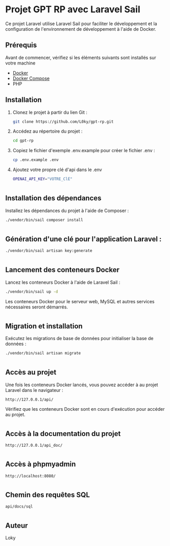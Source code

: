 # Projet GPT RP avec Laravel Sail

Ce projet Laravel utilise Laravel Sail pour faciliter le développement et la configuration de l'environnement de développement à l'aide de Docker.

## Prérequis

Avant de commencer, vérifiez si les éléments suivants sont installés sur votre machine

-   [Docker](https://www.docker.com/)
-   [Docker Compose](https://docs.docker.com/compose/)
-   PHP

## Installation

1.  Clonez le projet à partir du lien Git :

    ```bash
    git clone https://github.com/L0ky/gpt-rp.git
    ```

2.  Accédez au répertoire du projet :

    ```bash
    cd gpt-rp
    ```

3.  Copiez le fichier d'exemple .env.example pour créer le fichier .env :

    ```bash
    cp .env.example .env
    ```

4.  Ajoutez votre propre clé d'api dans le .env

    ```bash
    OPENAI_API_KEY="VOTRE_ClÉ"
    ```

#

## Installation des dépendances

Installez les dépendances du projet à l'aide de Composer :

```bash
./vendor/bin/sail composer install
```

#

## Génération d'une clé pour l'application Laravel :

```bash
./vendor/bin/sail artisan key:generate
```

#

## Lancement des conteneurs Docker

Lancez les conteneurs Docker à l'aide de Laravel Sail :

```bash
./vendor/bin/sail up -d
```

Les conteneurs Docker pour le serveur web, MySQL et autres services nécessaires seront démarrés.

#

## Migration et installation

Exécutez les migrations de base de données pour initialiser la base de données :

```bash
./vendor/bin/sail artisan migrate
```

#

## Accès au projet

Une fois les conteneurs Docker lancés, vous pouvez accéder à au projet Laravel dans le navigateur :

```arduino
http://127.0.0.1/api/
```

Vérifiez que les conteneurs Docker sont en cours d'exécution pour accéder au projet.

#

## Accès à la documentation du projet

```arduino
http://127.0.0.1/api_doc/
```

#

## Accès à phpmyadmin

```arduino
http://localhost:8080/
```

#

## Chemin des requêtes SQL

```
api/docs/sql
```

#

## Auteur

Loky
